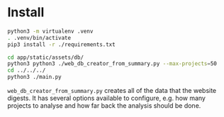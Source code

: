 # Install

```bash
python3 -m virtualenv .venv
. .venv/bin/activate
pip3 install -r ./requirements.txt

cd app/static/assets/db/
python3 python3 ./web_db_creator_from_summary.py --max-projects=50
cd ../../../
python3 ./main.py
```

`web_db_creator_from_summary.py` creates all of the data that the website digests.
It has several options available to configure, e.g. how many projects to analyse
and how far back the analysis should be done.
